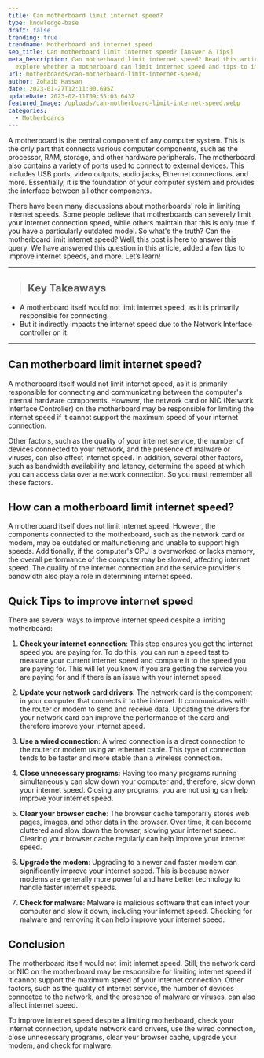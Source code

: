 ```yaml
---
title: Can motherboard limit internet speed?
type: knowledge-base
draft: false
trending: true
trendname: Motherboard and internet speed
seo_title: Can motherboard limit internet speed? [Answer & Tips]
meta_Description: Can motherboard limit internet speed? Read this article to
  explore whether a motherboard can limit internet speed and tips to improve it.
url: motherboards/can-motherboard-limit-internet-speed/
author: Zohaib Hassan
date: 2023-01-27T12:11:00.695Z
updateDate: 2023-02-11T09:55:03.643Z
featured_Image: /uploads/can-motherboard-limit-internet-speed.webp
categories:
  - Motherboards
---
```

A motherboard is the central component of any computer system. This is the only part that connects various computer components, such as the processor, RAM, storage, and other hardware peripherals. The motherboard also contains a variety of ports used to connect to external devices. This includes USB ports, video outputs, audio jacks, Ethernet connections, and more. Essentially, it is the foundation of your computer system and provides the interface between all other components.

There have been many discussions about motherboards' role in limiting internet speeds. Some people believe that motherboards can severely limit your internet connection speed, while others maintain that this is only true if you have a particularly outdated model. So what's the truth? Can the motherboard limit internet speed? Well, this post is here to answer this query. We have answered this question in this article, added a few tips to improve internet speeds, and more. Let’s learn!

- - -

> ## Key Takeaways

* A motherboard itself would not limit internet speed, as it is primarily responsible for connecting.
* But it indirectly impacts the internet speed due to the Network Interface controller on it.

- - -

## Can motherboard limit internet speed?

A motherboard itself would not limit internet speed, as it is primarily responsible for connecting and communicating between the computer's internal hardware components. However, the network card or NIC (Network Interface Controller) on the motherboard may be responsible for limiting the internet speed if it cannot support the maximum speed of your internet connection. 

Other factors, such as the quality of your internet service, the number of devices connected to your network, and the presence of malware or viruses, can also affect internet speed. In addition, several other factors, such as bandwidth availability and latency, determine the speed at which you can access data over a network connection. So you must remember all these factors. 

## How can a motherboard limit internet speed?

A motherboard itself does not limit internet speed. However, the components connected to the motherboard, such as the network card or modem, may be outdated or malfunctioning and unable to support high speeds. Additionally, if the computer's CPU is overworked or lacks memory, the overall performance of the computer may be slowed, affecting internet speed. The quality of the internet connection and the service provider's bandwidth also play a role in determining internet speed.

## Quick Tips to improve internet speed

There are several ways to improve internet speed despite a limiting motherboard:

1. **Check your internet connection**: This step ensures you get the internet speed you are paying for. To do this, you can run a speed test to measure your current internet speed and compare it to the speed you are paying for. This will let you know if you are getting the service you are paying for and if there is an issue with your internet speed.


2. **Update your network card drivers**: The network card is the component in your computer that connects it to the internet. It communicates with the router or modem to send and receive data. Updating the drivers for your network card can improve the performance of the card and therefore improve your internet speed.


3. **Use a wired connection**: A wired connection is a direct connection to the router or modem using an ethernet cable. This type of connection tends to be faster and more stable than a wireless connection.


4. **Close unnecessary programs**: Having too many programs running simultaneously can slow down your computer and, therefore, slow down your internet speed. Closing any programs, you are not using can help improve your internet speed.


5. **Clear your browser cache**: The browser cache temporarily stores web pages, images, and other data in the browser. Over time, it can become cluttered and slow down the browser, slowing your internet speed. Clearing your browser cache regularly can help improve your internet speed.


6. **Upgrade the modem**: Upgrading to a newer and faster modem can significantly improve your internet speed. This is because newer modems are generally more powerful and have better technology to handle faster internet speeds.


7. **Check for malware**: Malware is malicious software that can infect your computer and slow it down, including your internet speed. Checking for malware and removing it can help improve your internet speed.

## Conclusion

The motherboard itself would not limit internet speed. Still, the network card or NIC on the motherboard may be responsible for limiting internet speed if it cannot support the maximum speed of your internet connection. Other factors, such as the quality of internet service, the number of devices connected to the network, and the presence of malware or viruses, can also affect internet speed. 

To improve internet speed despite a limiting motherboard, check your internet connection, update network card drivers, use the wired connection, close unnecessary programs, clear your browser cache, upgrade your modem, and check for malware.